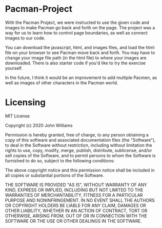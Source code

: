 # Pacman-Project
With the Pacman Project, we were instructed to use the given code and images to make Pacman go back and forth on the page. The project was a way for us to learn how to control page boundaries, as well as connect images to our code.

You can download the javascript, html, and images files, and load the html file on your browser to see Pacman move back and forth. You may have to change your image file path (in the html file) to where your images are downloaded. There is also starter code if you'd like to try the exercise yourself.

In the future, I think it would be an improvement to add multiple Pacmen, as well as images of other characters in the Pacman world.

# Licensing
MIT License

Copyright (c) 2020 John Williams

Permission is hereby granted, free of charge, to any person obtaining a copy of this software and associated documentation files (the "Software"), to deal in the Software without restriction, including without limitation the rights to use, copy, modify, merge, publish, distribute, sublicense, and/or sell copies of the Software, and to permit persons to whom the Software is furnished to do so, subject to the following conditions:

The above copyright notice and this permission notice shall be included in all copies or substantial portions of the Software.

THE SOFTWARE IS PROVIDED "AS IS", WITHOUT WARRANTY OF ANY KIND, EXPRESS OR IMPLIED, INCLUDING BUT NOT LIMITED TO THE WARRANTIES OF MERCHANTABILITY, FITNESS FOR A PARTICULAR PURPOSE AND NONINFRINGEMENT. IN NO EVENT SHALL THE AUTHORS OR COPYRIGHT HOLDERS BE LIABLE FOR ANY CLAIM, DAMAGES OR OTHER LIABILITY, WHETHER IN AN ACTION OF CONTRACT, TORT OR OTHERWISE, ARISING FROM, OUT OF OR IN CONNECTION WITH THE SOFTWARE OR THE USE OR OTHER DEALINGS IN THE SOFTWARE.

